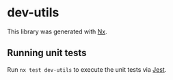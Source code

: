 # dev-utils

This library was generated with [Nx](https://nx.dev).

## Running unit tests

Run `nx test dev-utils` to execute the unit tests via [Jest](https://jestjs.io).
